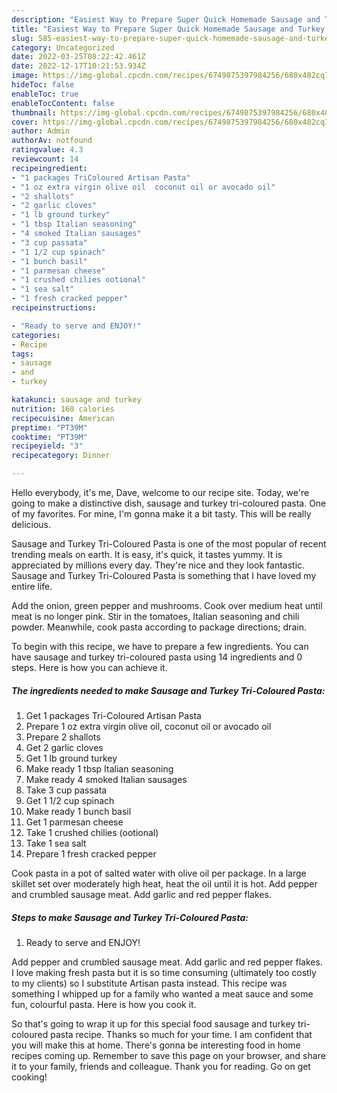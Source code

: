```yaml
---
description: "Easiest Way to Prepare Super Quick Homemade Sausage and Turkey Tri-Coloured Pasta"
title: "Easiest Way to Prepare Super Quick Homemade Sausage and Turkey Tri-Coloured Pasta"
slug: 585-easiest-way-to-prepare-super-quick-homemade-sausage-and-turkey-tri-coloured-pasta
category: Uncategorized
date: 2022-03-25T08:22:42.461Z
date: 2022-12-17T10:21:53.934Z
image: https://img-global.cpcdn.com/recipes/6749875397984256/680x482cq70/sausage-and-turkey-tri-coloured-pasta-recipe-main-photo.jpg
hideToc: false
enableToc: true
enableTocContent: false
thumbnail: https://img-global.cpcdn.com/recipes/6749875397984256/680x482cq70/sausage-and-turkey-tri-coloured-pasta-recipe-main-photo.jpg
cover: https://img-global.cpcdn.com/recipes/6749875397984256/680x482cq70/sausage-and-turkey-tri-coloured-pasta-recipe-main-photo.jpg
author: Admin
authorAv: notfound
ratingvalue: 4.3
reviewcount: 14
recipeingredient:
- "1 packages TriColoured Artisan Pasta"
- "1 oz extra virgin olive oil  coconut oil or avocado oil"
- "2 shallots"
- "2 garlic cloves"
- "1 lb ground turkey"
- "1 tbsp Italian seasoning"
- "4 smoked Italian sausages"
- "3 cup passata"
- "1 1/2 cup spinach"
- "1 bunch basil"
- "1 parmesan cheese"
- "1 crushed chilies ootional"
- "1 sea salt"
- "1 fresh cracked pepper"
recipeinstructions:

- "Ready to serve and ENJOY!"
categories:
- Recipe
tags:
- sausage
- and
- turkey

katakunci: sausage and turkey 
nutrition: 160 calories
recipecuisine: American
preptime: "PT39M"
cooktime: "PT39M"
recipeyield: "3"
recipecategory: Dinner

---
```



Hello everybody, it's me, Dave, welcome to our recipe site. Today, we're going to make a distinctive dish, sausage and turkey tri-coloured pasta. One of my favorites. For mine, I'm gonna make it a bit tasty. This will be really delicious.

Sausage and Turkey Tri-Coloured Pasta is one of the most popular of recent trending meals on earth. It is easy, it's quick, it tastes yummy. It is appreciated by millions every day. They're nice and they look fantastic. Sausage and Turkey Tri-Coloured Pasta is something that I have loved my entire life.

Add the onion, green pepper and mushrooms. Cook over medium heat until meat is no longer pink. Stir in the tomatoes, Italian seasoning and chili powder. Meanwhile, cook pasta according to package directions; drain.


To begin with this recipe, we have to prepare a few ingredients. You can have sausage and turkey tri-coloured pasta using 14 ingredients and 0 steps. Here is how you can achieve it.

<!--inarticleads1-->

##### The ingredients needed to make Sausage and Turkey Tri-Coloured Pasta:

1. Get 1 packages Tri-Coloured Artisan Pasta
1. Prepare 1 oz extra virgin olive oil,  coconut oil or avocado oil
1. Prepare 2 shallots
1. Get 2 garlic cloves
1. Get 1 lb ground turkey
1. Make ready 1 tbsp Italian seasoning
1. Make ready 4 smoked Italian sausages
1. Take 3 cup passata
1. Get 1 1/2 cup spinach
1. Make ready 1 bunch basil
1. Get 1 parmesan cheese
1. Take 1 crushed chilies (ootional)
1. Take 1 sea salt
1. Prepare 1 fresh cracked pepper


Cook pasta in a pot of salted water with olive oil per package. In a large skillet set over moderately high heat, heat the oil until it is hot. Add pepper and crumbled sausage meat. Add garlic and red pepper flakes. 

<!--inarticleads2-->

##### Steps to make Sausage and Turkey Tri-Coloured Pasta:


1. Ready to serve and ENJOY!

Add pepper and crumbled sausage meat. Add garlic and red pepper flakes. I love making fresh pasta but it is so time consuming (ultimately too costly to my clients) so I substitute Artisan pasta instead. This recipe was something I whipped up for a family who wanted a meat sauce and some fun, colourful pasta. Here is how you cook it. 

So that's going to wrap it up for this special food sausage and turkey tri-coloured pasta recipe. Thanks so much for your time. I am confident that you will make this at home. There's gonna be interesting food in home recipes coming up. Remember to save this page on your browser, and share it to your family, friends and colleague. Thank you for reading. Go on get cooking!
